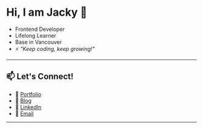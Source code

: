 # Hi, I am Jacky 👋

- Frontend Developer
- Lifelong Learner
- Base in Vancouver
- ⚡ *"Keep coding, keep growing!"* 

---

## 📫 Let's Connect!

- 🧠 [Portfolio](https://alwaysdebugg.github.io/myPortfolio/)
- 📖 [Blog](https://alwaysdebugg.github.io/hexoBlog2025/)
- 💼 [LinkedIn](https://www.linkedin.com/in/jfeng-307210291/)
- 💌 [Email](mailto:fengjacky84@gmail.com)

---

